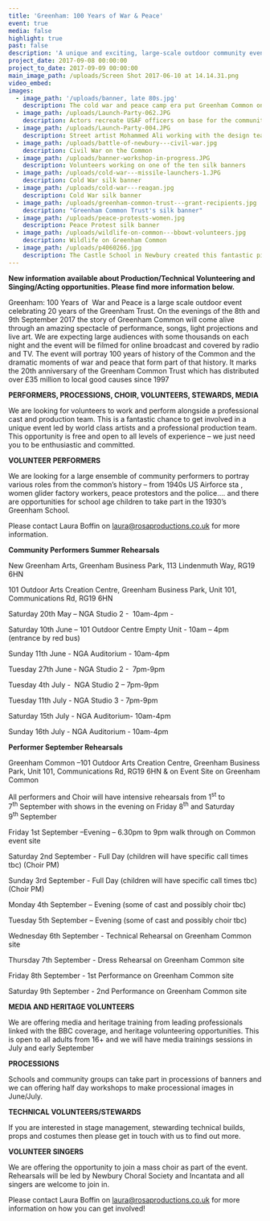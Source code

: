 ```yaml
---
title: 'Greenham: 100 Years of War & Peace'
event: true
media: false
highlight: true
past: false
description: 'A unique and exciting, large-scale outdoor community event will be held on Friday 8th and Saturday 9th September 2017 at Greenham Common. Greenham: War and Peace is a professionally led event project which is inviting hundreds of people from the local community to take part.'
project_date: 2017-09-08 00:00:00
project_to_date: 2017-09-09 00:00:00
main_image_path: /uploads/Screen Shot 2017-06-10 at 14.14.31.png
video_embed:
images:
  - image_path: '/uploads/banner, late 80s.jpg'
    description: The cold war and peace camp era put Greenham Common on the international map
  - image_path: /uploads/Launch-Party-062.JPG
    description: Actors recreate USAF officers on base for the community launch
  - image_path: /uploads/Launch-Party-004.JPG
    description: Street artist Mohammed Ali working with the design team
  - image_path: /uploads/battle-of-newbury---civil-war.jpg
    description: Civil War on the Common
  - image_path: /uploads/banner-workshop-in-progress.JPG
    description: Volunteers working on one of the ten silk banners
  - image_path: /uploads/cold-war---missile-launchers-1.JPG
    description: Cold War silk banner
  - image_path: /uploads/cold-war---reagan.jpg
    description: Cold War silk banner
  - image_path: /uploads/greenham-common-trust---grant-recipients.jpg
    description: "Greenham Common Trust's silk banner"
  - image_path: /uploads/peace-protests-women.jpg
    description: Peace Protest silk banner
  - image_path: /uploads/wildlife-on-common---bbowt-volunteers.jpg
    description: Wildlife on Greenham Common
  - image_path: /uploads/p4060266.jpg
    description: The Castle School in Newbury created this fantastic picture to show us all how much they love Greenham Common.
---
```



**New information available about Production/Technical Volunteering and Singing/Acting opportunities. Please find more information below.**

Greenham: 100 Years of  War and Peace is a large scale outdoor event celebrating 20 years of the Greenham Trust. On the evenings of the 8th and 9th September 2017 the story of Greenham Common will come alive through an amazing spectacle of performance, songs, light projections and live art. We are expecting large audiences with some thousands on each night and the event will be filmed for online broadcast and covered by radio and TV. The event will portray 100 years of history of the Common and the dramatic moments of war and peace that form part of that history. It marks the 20th anniversary of the Greenham Common Trust which has distributed over £35 million to local good causes since 1997

**PERFORMERS, PROCESSIONS, CHOIR, VOLUNTEERS, STEWARDS, MEDIA**

We are looking for volunteers to work and perform alongside a professional cast and production team. This is a fantastic chance to get involved in a unique event led by world class artists and a professional production team. This opportunity is free and open to all levels of experience – we just need you to be enthusiastic and committed.

**VOLUNTEER PERFORMERS**

We are looking for a large ensemble of community performers to portray various roles from the common’s history – from 1940s US Airforce sta , women glider factory workers, peace protestors and the police…. and there are opportunities for school age children to take part in the 1930’s Greenham School.

Please contact Laura Boffin on [laura@rosaproductions.co.uk](javascript:void(location.href='mailto:'+String.fromCharCode(108,97,117,114,97,64,114,111,115,97,112,114,111,100,117,99,116,105,111,110,115,46,99,111,46,117,107))) for more information.

**Community Performers Summer Rehearsals**

New Greenham Arts, Greenham Business Park, 113 Lindenmuth Way, RG19 6HN

101 Outdoor Arts Creation Centre, Greenham Business Park, Unit 101, Communications Rd, RG19 6HN

Saturday 20th May – NGA Studio 2 -  10am-4pm -

Saturday 10th June – 101 Outdoor Centre Empty Unit - 10am – 4pm (entrance by red bus)

Sunday 11th June - NGA Auditorium - 10am-4pm

Tuesday 27th June - NGA Studio 2 -  7pm-9pm

Tuesday 4th July -  NGA Studio 2 – 7pm-9pm

Tuesday 11th July - NGA Studio 3 - 7pm-9pm

Saturday 15th July - NGA Auditorium- 10am-4pm

Sunday 16th July - NGA Auditorium - 10am-4pm

**Performer September Rehearsals**

Greenham Common –101 Outdoor Arts Creation Centre, Greenham Business Park, Unit 101, Communications Rd, RG19 6HN & on Event Site on Greenham Common

All performers and Choir will have intensive rehearsals from 1<sup>st</sup> to 7<sup>th</sup> September with shows in the evening on Friday 8<sup>th</sup> and Saturday 9<sup>th</sup> September

Friday 1st September –Evening – 6.30pm to 9pm walk through on Common event site

Saturday 2nd September - Full Day (children will have specific call times tbc) (Choir PM)

Sunday 3rd September - Full Day (children will have specific call times tbc) (Choir PM)

Monday 4th September – Evening (some of cast and possibly choir tbc)

Tuesday 5th September – Evening (some of cast and possibly choir tbc)

Wednesday 6th September - Technical Rehearsal on Greenham Common site

Thursday 7th September - Dress Rehearsal on Greenham Common site

Friday 8th September - 1st Performance on Greenham Common site

Saturday 9th September - 2nd Performance on Greenham Common site

**MEDIA AND HERITAGE VOLUNTEERS**

We are offering media and heritage training from leading professionals linked with the BBC coverage, and heritage volunteering opportunities. This is open to all adults from 16+ and we will have media trainings sessions in July and early September

**PROCESSIONS**

Schools and community groups can take part in processions of banners and we can offering half day workshops to make processional images in June/July.

**TECHNICAL VOLUNTEERS/STEWARDS**

If you are interested in stage management, stewarding technical builds, props and costumes then please get in touch with us to find out more.

**VOLUNTEER SINGERS**

We are offering the opportunity to join a mass choir as part of the event. Rehearsals will be led by Newbury Choral Society and Incantata and all singers are welcome to join in.

Please contact Laura Boffin on [laura@rosaproductions.co.uk](javascript:void(location.href='mailto:'+String.fromCharCode(108,97,117,114,97,64,114,111,115,97,112,114,111,100,117,99,116,105,111,110,115,46,99,111,46,117,107))) for more information on how you can get involved!